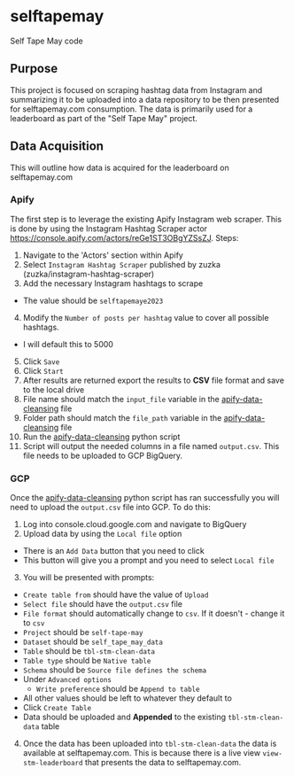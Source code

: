 # selftapemay
Self Tape May code

## Purpose
This project is focused on scraping hashtag data from Instagram and summarizing it to be uploaded into a data repository to be then presented for selftapemay.com consumption.  The data is primarily used for a leaderboard as part of the "Self Tape May" project.

## Data Acquisition
This will outline how data is acquired for the leaderboard on selftapemay.com

### Apify
The first step is to leverage the existing Apify Instagram web scraper.  This is done by using the Instagram Hashtag Scraper actor https://console.apify.com/actors/reGe1ST3OBgYZSsZJ.
Steps:
1) Navigate to the 'Actors' section within Apify
2) Select `Instagram Hashtag Scraper` published by zuzka (zuzka/instagram-hashtag-scraper)
3) Add the necessary Instagram hashtags to scrape
  - The value should be `selftapemaye2023`
4) Modify the `Number of posts per hashtag` value to cover all possible hashtags.
  - I will default this to 5000
5) Click `Save`
6) Click `Start`
7) After results are returned export the results to **CSV** file format and save to the local drive
8) File name should match the `input_file` variable in the [apify-data-cleansing](https://github.com/JHGelpi/selftapemay/blob/main/apify-data-cleansing.py) file
9) Folder path should match the `file_path` variable in the [apify-data-cleansing](https://github.com/JHGelpi/selftapemay/blob/main/apify-data-cleansing.py) file
10) Run the [apify-data-cleansing](https://github.com/JHGelpi/selftapemay/blob/main/apify-data-cleansing.py) python script
11) Script will output the needed columns in a file named `output.csv`.  This file needs to be uploaded to GCP BigQuery.
### GCP
Once the [apify-data-cleansing](https://github.com/JHGelpi/selftapemay/blob/main/apify-data-cleansing.py) python script has ran successfully you will need to upload the `output.csv` file into GCP.  To do this:
1) Log into console.cloud.google.com and navigate to BigQuery
2) Upload data by using the `Local file` option
  - There is an `Add Data` button that you need to click
  - This button will give you a prompt and you need to select `Local file`
3) You will be presented with prompts:
  - `Create table from` should have the value of `Upload`
  - `Select file` should have the `output.csv` file
  - `File format` should automatically change to `csv`.  If it doesn't - change it to `csv`
  - `Project` should be `self-tape-may`
  - `Dataset` should be `self_tape_may_data`
  - `Table` should be `tbl-stm-clean-data`
  - `Table type` should be `Native table`
  - `Schema` should be `Source file defines the schema`
  - Under `Advanced options`
    - `Write preference` should be `Append to table`
  - All other values should be left to whatever they default to
  - Click `Create Table`
  - Data should be uploaded and **Appended** to the existing `tbl-stm-clean-data` table
4) Once the data has been uploaded into `tbl-stm-clean-data` the data is available at selftapemay.com.  This is because there is a live view `view-stm-leaderboard` that presents the data to selftapemay.com.
